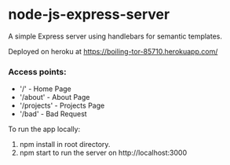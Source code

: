 # node-js-express-server
A simple Express server using handlebars for semantic templates.

Deployed on heroku at https://boiling-tor-85710.herokuapp.com/

### Access points:
- '/' - Home Page<br/>
- '/about' - About Page<br/>
- '/projects' - Projects Page<br/>
- '/bad' - Bad Request<br/>

To run the app locally:
1. npm install in root directory.
2. npm start to run the server on http://localhost:3000
